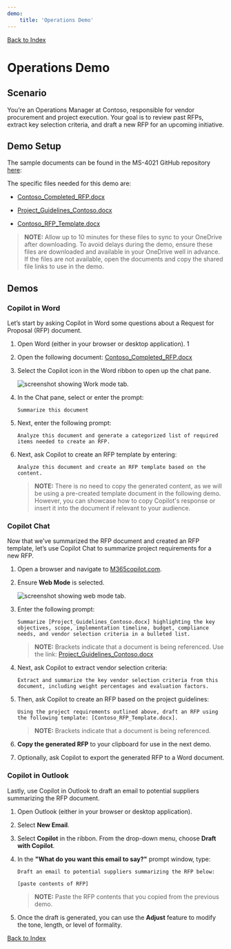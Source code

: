 ```yaml
---
demo:
    title: 'Operations Demo'
---
```


[Back to Index](https://microsoftlearning.github.io/MS-4021-Copilot-Immersion-Experience/)

# Operations Demo

## Scenario

You’re an Operations Manager at Contoso, responsible for vendor procurement and project execution. Your goal is to review past RFPs, extract key selection criteria, and draft a new RFP for an upcoming initiative.

## Demo Setup

The sample documents can be found in the MS-4021 GitHub repository [here](https://github.com/MicrosoftLearning/MS-4021-Copilot-Immersion-Experience/tree/master/ResourceFiles):

The specific files needed for this demo are:

- [Contoso_Completed_RFP.docx](https://github.com/MicrosoftLearning/MS-4021-Copilot-Immersion-Experience/raw/master/ResourceFiles/Contoso_Completed_RFP.docx)

- [Project_Guidelines_Contoso.docx](https://github.com/MicrosoftLearning/MS-4021-Copilot-Immersion-Experience/raw/master/ResourceFiles/Project_Guidelines_Contoso.docx)

- [Contoso_RFP_Template.docx](https://github.com/MicrosoftLearning/MS-4021-Copilot-Immersion-Experience/raw/master/ResourceFiles/Contoso_RFP_Template.docx)

> **NOTE:** Allow up to 10 minutes for these files to sync to your OneDrive after downloading. To avoid delays during the demo, ensure these files are downloaded and available in your OneDrive well in advance. If the files are not available, open the documents and copy the shared file links to use in the demo.

## Demos

### Copilot in Word

Let’s start by asking Copilot in Word some questions about a Request for Proposal (RFP) document.

1. Open Word (either in your browser or desktop application).
1
1. Open the following document: [Contoso_Completed_RFP.docx](https://github.com/MicrosoftLearning/MS-4021-Copilot-Immersion-Experience/raw/master/ResourceFiles/Contoso_Completed_RFP.docx)

1. Select the Copilot icon in the Word ribbon to open up the chat pane.

    ![screenshot showing Work mode tab.](../Demos/Media/copilot-ribbon-word.png)

1. In the Chat pane, select or enter the prompt:

   ```text
   Summarize this document
   ```

1. Next, enter the following prompt:

   ```text
   Analyze this document and generate a categorized list of required items needed to create an RFP.
   ```

1. Next, ask Copilot to create an RFP template by entering:

   ```text
   Analyze this document and create an RFP template based on the content.
   ```

    > **NOTE:** There is no need to copy the generated content, as we will be using a pre-created template document in the following demo. However, you can showcase how to copy Copilot's response or insert it into the document if relevant to your audience.

### Copilot Chat

Now that we’ve summarized the RFP document and created an RFP template, let’s use Copilot Chat to summarize project requirements for a new RFP.

1. Open a browser and navigate to [M365copilot.com](https://m365copilot.com/).  

1. Ensure **Web Mode** is selected.

    ![screenshot showing web mode tab.](../Prompts/Media/web-mode.png)

1. Enter the following prompt:

   ```text
   Summarize [Project_Guidelines_Contoso.docx] highlighting the key objectives, scope, implementation timeline, budget, compliance needs, and vendor selection criteria in a bulleted list.
   ```

    > **NOTE:** Brackets indicate that a document is being referenced. Use the link:
    > [Project_Guidelines_Contoso.docx](https://github.com/MicrosoftLearning/MS-4021-Copilot-Immersion-Experience/raw/master/ResourceFiles/Project_Guidelines_Contoso.docx)

1. Next, ask Copilot to extract vendor selection criteria:

   ```text
   Extract and summarize the key vendor selection criteria from this document, including weight percentages and evaluation factors.
   ```

1. Then, ask Copilot to create an RFP based on the project guidelines:

   ```text
   Using the project requirements outlined above, draft an RFP using the following template: [Contoso_RFP_Template.docx].
   ```

    > **NOTE:** Brackets indicate that a document is being referenced.

1. **Copy the generated RFP** to your clipboard for use in the next demo.

1. Optionally, ask Copilot to export the generated RFP to a Word document.

### Copilot in Outlook

Lastly, use Copilot in Outlook to draft an email to potential suppliers summarizing the RFP document.

1. Open Outlook (either in your browser or desktop application).

1. Select **New Email**.

1. Select **Copilot** in the ribbon. From the drop-down menu, choose **Draft with Copilot**.

1. In the **"What do you want this email to say?"** prompt window, type:

   ```text
   Draft an email to potential suppliers summarizing the RFP below:

   [paste contents of RFP]
   ```

    > **NOTE:** Paste the RFP contents that you copied from the previous demo.

1. Once the draft is generated, you can use the **Adjust** feature to modify the tone, length, or level of formality.

[Back to Index](https://emontes07.github.io/Learning/)
